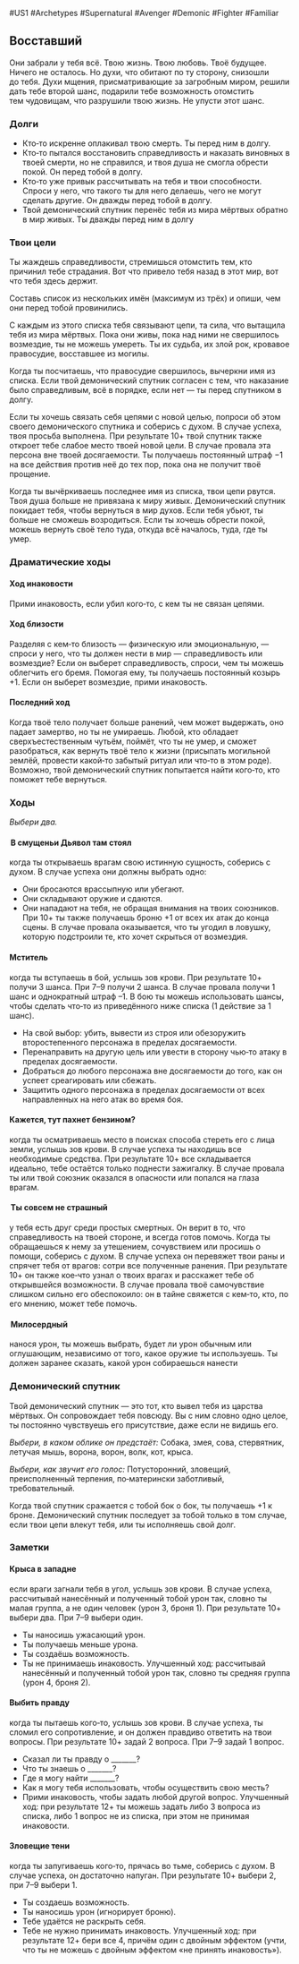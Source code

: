 #US1 #Archetypes #Supernatural #Avenger #Demonic #Fighter #Familiar

## Восставший
Они забрали у тебя всё. Твою жизнь. Твою любовь. Твоё будущее. Ничего не осталось. Но духи, что обитают по ту сторону, снизошли до тебя. Духи мщения, присматривающие за загробным миром, решили дать тебе второй шанс, подарили тебе возможность отомстить тем чудовищам, что разрушили твою жизнь. Не упусти этот шанс.

### Долги
- Кто‑то искренне оплакивал твою смерть. Ты перед ним в долгу. 
- Кто‑то пытался восстановить справедливость и наказать виновных в твоей смерти, но не справился, и твоя душа не смогла обрести покой. Он перед тобой в долгу. 
- Кто‑то уже привык рассчитывать на тебя и твои способности. Спроси у него, что такого ты для него делаешь, чего не могут сделать другие. Он дважды перед тобой в долгу. 
- Твой демонический спутник перенёс тебя из мира мёртвых обратно в мир живых. Ты дважды перед ним в долгу

### Твои цели
Ты жаждешь справедливости, стремишься отомстить тем, кто  причинил тебе страдания. Вот что  привело тебя назад в  этот мир, вот что тебя здесь держит. 

Составь список из  нескольких имён (максимум из  трёх) и  опиши, чем они перед тобой провинились. 

С каждым из этого списка тебя связывают цепи, та сила, что вытащила тебя из мира мёртвых. Пока они живы, пока над ними не свершилось возмездие, ты не можешь умереть. Ты их судьба, их злой рок, кровавое правосудие, восставшее из могилы. 

Когда ты посчитаешь, что  правосудие свершилось, вычеркни имя из списка. Если твой демонический спутник согласен с тем, что наказание было справедливым, всё в порядке, если нет — ты перед спутником в долгу. 

Если ты хочешь связать себя цепями с новой целью, попроси об этом своего демонического спутника и  соберись с  духом. В  случае успеха, твоя просьба выполнена. При результате 10+ твой спутник также откроет тебе слабое место твоей новой цели. В случае провала эта персона вне твоей досягаемости. Ты получаешь постоянный штраф −1 на все действия против неё до тех пор, пока она не получит твоё прощение. 

Когда ты вычёркиваешь последнее имя из списка, твои цепи рвутся. Твоя душа больше не привязана к миру живых. Демонический спутник покидает тебя, чтобы вернуться в мир духов. Если тебя убьют, ты больше не сможешь возродиться. Если ты хочешь обрести покой, можешь вернуть своё тело туда, откуда всё началось, туда, где ты умер.

### Драматические ходы
#### Ход инаковости 
Прими инаковость, если убил кого‑то, с кем ты не связан цепями.

#### Ход близости
Разделяя с  кем‑то  близость  — физическую или  эмоциональную,  — спроси у него, что ты должен нести в мир — справедливость или возмездие? Если он выберет справедливость, спроси, чем ты можешь облегчить его бремя. Помогая ему, ты получаешь постоянный козырь +1. Если он выберет возмездие, прими инаковость.

#### Последний ход
Когда твоё тело получает больше ранений, чем  может выдержать, оно падает замертво, но  ты не  умираешь. Любой, кто  обладает сверхъестественным чутьём, поймёт, что  ты не  умер, и  сможет разобраться, как вернуть твоё тело к жизни (присыпать могильной землёй, провести какой‑то забытый ритуал или что‑то в этом роде). Возможно, твой демонический спутник попытается найти кого‑то, кто поможет тебе вернуться.


### Ходы
*Выбери два.*

####  В смущеньи Дьявол там стоял
когда ты открываешь врагам свою истинную сущность, соберись с духом. В случае успеха они должны выбрать одно: 
- Они бросаются врассыпную или убегают. 
- Они складывают оружие и сдаются. 
- Они нападают на тебя, не обращая внимания на твоих союзников. 
При 10+ ты также получаешь броню +1 от всех их атак до конца сцены. 
В  случае провала оказывается, что  ты угодил в  ловушку, которую подстроили те, кто хочет скрыться от возмездия. 

#### Мститель
когда ты вступаешь в бой, услышь зов крови. При результате 10+ получи 3 шанса. При 7–9 получи 2 шанса. В случае провала получи 1 шанс и однократный штраф –1. В бою ты можешь использовать шансы, чтобы сделать что‑то из приведённого ниже списка (1 действие за 1 шанс). 
- На свой выбор: убить, вывести из строя или обезоружить второстепенного персонажа в пределах досягаемости. 
- Перенаправить на другую цель или увести в сторону чью‑то атаку в пределах досягаемости. 
- Добраться до любого персонажа вне досягаемости до того, как он успеет среагировать или сбежать. 
- Защитить одного персонажа в пределах досягаемости от всех направленных на него атак во время боя. 

#### Кажется, тут пахнет бензином?
когда ты осматриваешь место в поисках способа стереть его с лица земли, услышь зов крови. В случае успеха ты находишь все необходимые средства. При результате 10+ все складывается идеально, тебе остаётся только поднести зажигалку. В случае провала ты или твой союзник оказался в опасности или попался на глаза врагам. 

####  Ты совсем не страшный
у тебя есть друг среди простых смертных. Он верит в то, что справедливость на твоей стороне, и всегда готов помочь. Когда ты обращаешься к нему за утешением, сочувствием или просишь о помощи, соберись с духом. В случае успеха он перевяжет твои раны и спрячет тебя от врагов: сотри все полученные ранения. При результате 10+ он также кое‑что узнал о твоих врагах и расскажет тебе об открывшейся возможности. В случае провала твоё самочувствие слишком сильно его обеспокоило: он в тайне свяжется с кем‑то, кто, по его мнению, может тебе помочь. 

####  Милосердный
нанося урон, ты можешь выбрать, будет ли урон обычным или оглушающим, независимо от того, какое оружие ты используешь. Ты должен заранее сказать, какой урон собираешься нанести


### Демонический спутник
Твой демонический спутник — это тот, кто вывел тебя из царства мёртвых. Он сопровождает тебя повсюду. Вы с ним словно одно целое, ты постоянно чувствуешь его присутствие, даже если не видишь его. 

*Выбери, в каком облике он предстаёт:*
Собака, змея, сова, стервятник, летучая мышь, ворона, ворон, волк, кот, крыса. 

*Выбери, как звучит его голос:*
Потусторонний, зловещий, преисполненный терпения, по‑матерински заботливый, требовательный. 

Когда твой спутник сражается с тобой бок о бок, ты получаешь +1 к броне. Демонический спутник последует за тобой только в том случае, если твои цепи влекут тебя, или ты исполняешь свой долг.

### Заметки
#### Крыса в западне
если враги загнали тебя в угол, услышь зов крови. В случае успеха, рассчитывай нанесённый и полученный тобой урон так, словно ты малая группа, а не один человек (урон 3, броня 1). 
При результате 10+ выбери два. При 7–9 выбери один. 
- Ты наносишь ужасающий урон. 
- Ты получаешь меньше урона. 
- Ты создаёшь возможность. 
- Ты не принимаешь инаковость. 
Улучшенный ход: рассчитывай нанесённый и полученный тобой урон так, словно ты средняя группа (урон 4, броня 2). 

#### Выбить правду
когда ты пытаешь кого‑то, услышь зов крови. В случае успеха, ты сломил его сопротивление, и он должен правдиво ответить на твои вопросы. При результате 10+ задай 2 вопроса. При 7–9 задай 1 вопрос. 
- Сказал ли ты правду о \_\_\_\_\_\_\_? 
- Что ты знаешь о \_\_\_\_\_\_\_? 
- Где я могу найти \_\_\_\_\_\_\_? 
- Как я могу тебя использовать, чтобы осуществить свою месть? 
- Прими инаковость, чтобы задать любой другой вопрос. 
Улучшенный ход: при результате 12+ ты можешь задать либо 3 вопроса из списка, либо 1 вопрос не из списка, при этом не принимая инаковости. 

#### Зловещие тени
когда ты запугиваешь кого‑то, прячась во тьме, соберись с духом. В случае успеха, он достаточно напуган. При результате 10+ выбери 2, при 7–9 выбери 1. 
- Ты создаешь возможность. 
- Ты наносишь урон (игнорирует броню). 
- Тебе удаётся не раскрыть себя. 
- Тебе не нужно принимать инаковость. 
Улучшенный ход: при результате 12+ бери все 4, причём один с двойным эффектом (учти, что ты не можешь с двойным эффектом «не принять инаковость»).
